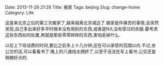 Date: 2013-11-26 21:28
Title: 搬家
Tags: beijing
Slug: change-home
Category: Life


这是来北京之后的第三次搬家了,越来越离北京城远了.搬家是件痛苦的事情,会突然发现,自己多出来好多平时根本没有用到的东西,或者是N久没有穿过的衣服.要考虑这些东西如何处置,再就是那些零零碎碎的东西,害怕丢掉什么.

以后上下班话费的时间,要比之前多上十几分钟,还在可以承受的范围以内.不过,坐公交的话,可以看看书了.晚上的八通线太拥挤了,以至于没法在车上看书,公交还是稍微好点的.
